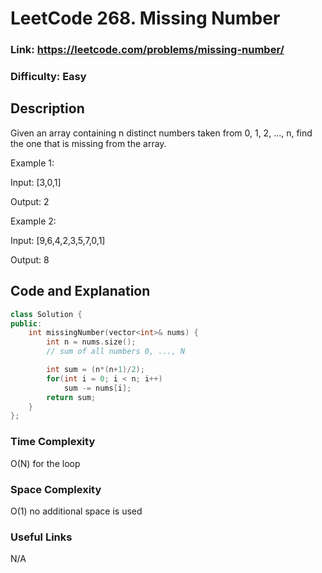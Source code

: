 # LeetCode 268. Missing Number

### Link: https://leetcode.com/problems/missing-number/

### Difficulty: Easy

## Description

Given an array containing n distinct numbers taken from 0, 1, 2, ..., n, find the one that is missing from the array.

Example 1:

Input: [3,0,1]

Output: 2

Example 2:

Input: [9,6,4,2,3,5,7,0,1]

Output: 8

## Code and Explanation

```cpp
class Solution {
public:
    int missingNumber(vector<int>& nums) {
        int n = nums.size();
        // sum of all numbers 0, ..., N

        int sum = (n*(n+1)/2);
        for(int i = 0; i < n; i++)
            sum -= nums[i];
        return sum;
    }
};
```

### Time Complexity
O(N) for the loop

### Space Complexity
O(1) no additional space is used

### Useful Links
N/A
